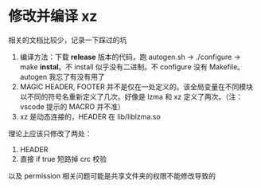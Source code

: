 修改并编译 xz
====

相关的文档比较少，记录一下踩过的坑

1. 编译方法：下载 **release** 版本的代码，跑 autogen.sh -> ./configure -> make **instal**。不 install 似乎没有二进制。不 configure 没有 Makefile。autogen 我忘了有没有用了
2. MAGIC HEADER, FOOTER 并不是仅在一处定义的。该全局变量在不同模块以不同的符号名重新定义了几次。好像是 lzma 和 xz 定义了两次。（注：vscode 提示的 MACRO 并不准）
3. xz 是动态连接的，HEADER 在 lib/liblzma.so

理论上应该只修改了两处：
1. HEADER
2. 直接 if true 短路掉 crc 校验

以及 permission 相关问题可能是共享文件夹的权限不能修改导致的
